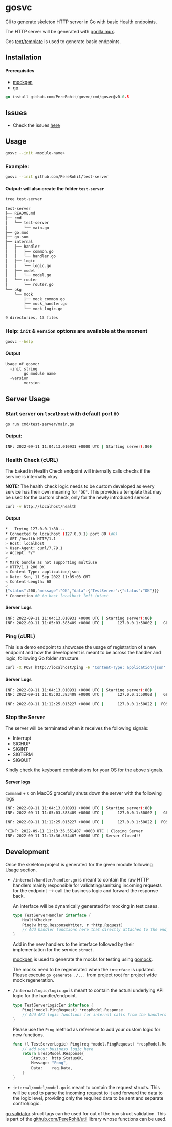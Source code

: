 # gosvc
Cli to generate skeleton HTTP server in Go with basic Health endpoints.

The HTTP server will be generated with [gorilla mux](https://github.com/gorilla/mux).

Gos [text/template](https://pkg.go.dev/text/template) is used to generate basic endpoints.

## Installation
#### Prerequisites
- [mockgen](https://github.com/golang/mock/tree/main/mockgen)
- [go](https://go.dev/dl/)
```go
go install github.com/PereRohit/gosvc/cmd/gosvc@v0.0.5
```

## Issues
- Check the issues [here](https://github.com/PereRohit/gosvc/issues)

## Usage
```bash
gosvc --init <module-name>
```

### Example: 
```bash
gosvc --init github.com/PereRohit/test-server
```
#### Output: will also create the folder `test-server`
```bash
tree test-server

test-server
├── README.md
├── cmd
│   └── test-server
│       └── main.go
├── go.mod
├── go.sum
├── internal
│   ├── handler
│   │   ├── common.go
│   │   └── handler.go
│   ├── logic
│   │   └── logic.go
│   ├── model
│   │   └── model.go
│   └── router
│       └── router.go
└── pkg
    └── mock
        ├── mock_common.go
        ├── mock_handler.go
        └── mock_logic.go

9 directories, 13 files
```

### Help: `init` & `version` options are available at the moment
```bash
gosvc --help
```
#### Output
```bash
Usage of gosvc:
  -init string
        go module name
  -version
        version
```

## Server Usage
### Start server on `localhost` with default port `80`
```bash
go run cmd/test-server/main.go
```
#### Output:
```bash
INF: 2022-09-11 11:04:13.010931 +0000 UTC | Starting server(:80)
```
### Health Check (cURL)
The baked in Health Check endpoint will internally calls checks if the service is internally okay.

**NOTE:** The health check logic needs to be custom developed as every service has their own meaning for `"OK"`. This provides a template that may be used for the custom check, only for the newly introduced service.
```bash
curl -v http://localhost/health
```
#### Output
```bash
*   Trying 127.0.0.1:80...
* Connected to localhost (127.0.0.1) port 80 (#0)
> GET /health HTTP/1.1
> Host: localhost
> User-Agent: curl/7.79.1
> Accept: */*
> 
* Mark bundle as not supporting multiuse
< HTTP/1.1 200 OK
< Content-Type: application/json
< Date: Sun, 11 Sep 2022 11:05:03 GMT
< Content-Length: 68
< 
{"status":200,"message":"OK","data":{"TestServer":{"status":"OK"}}}
* Connection #0 to host localhost left intact
```
#### Server Logs
```bash
INF: 2022-09-11 11:04:13.010931 +0000 UTC | Starting server(:80)
INF: 2022-09-11 11:05:03.383409 +0000 UTC |      127.0.0.1:50002 |   GET |              /health | 200 |  377.917µs | {"status":200,"message":"OK","data":{"TestServer":{"status":"OK"}}}
```

### Ping (cURL)
This is a demo endpoint to showcase the usage of registration of a new endpoint and how the development is meant to be  across the handler and logic, following Go folder structure.
```bash
curl -X POST http://localhost/ping -H 'Content-Type: application/json' -d '{ "data": "hello world from test" }'
```
#### Server Logs
```bash
INF: 2022-09-11 11:04:13.010931 +0000 UTC | Starting server(:80)
INF: 2022-09-11 11:05:03.383409 +0000 UTC |      127.0.0.1:50002 |   GET |              /health | 200 |  377.917µs | {"status":200,"message":"OK","data":{"TestServer":{"status":"OK"}}}

INF: 2022-09-11 11:12:25.013227 +0000 UTC |      127.0.0.1:50022 |  POST |                /ping | 200 |  980.375µs | {"status":200,"message":"Pong","data":"hello world from test"}
```

### Stop the Server
The server will be terminated when it receives the following signals:
- Interrupt
- SIGHUP
- SIGINT
- SIGTERM
- SIGQUIT

Kindly check the keyboard combinations for your OS for the above signals.

#### Server logs
`Command` + `C` on MacOS gracefully shuts down the server with the following logs
```bash
INF: 2022-09-11 11:04:13.010931 +0000 UTC | Starting server(:80)
INF: 2022-09-11 11:05:03.383409 +0000 UTC |      127.0.0.1:50002 |   GET |              /health | 200 |  377.917µs | {"status":200,"message":"OK","data":{"TestServer":{"status":"OK"}}}

INF: 2022-09-11 11:12:25.013227 +0000 UTC |      127.0.0.1:50022 |  POST |                /ping | 200 |  980.375µs | {"status":200,"message":"Pong","data":"hello world from test"}

^CINF: 2022-09-11 11:13:36.551407 +0000 UTC | Closing Server
INF: 2022-09-11 11:13:36.554467 +0000 UTC | Server Closed!!
```

## Development
Once the skeleton project is generated for the given module following [Usage](##usage) section.

- `/internal/handler/handler.go` is meant to contain the raw HTTP handlers mainly responsible for validating/sanitsing incoming requests for the endpoint --> call the business logic and forward the response back.

    An interface will be dynamically generated for mocking in test cases.
    ```go
    type TestServerHandler interface {
	    HealthChecker
	    Ping(w http.ResponseWriter, r *http.Request)
        // Add handler functions here that directly attaches to the endpoint
    }
    ```
    Add in the new handlers to the interface followed by their implementation for the service `struct`.

    [mockgen](https://github.com/golang/mock/tree/main/mockgen) is used to generate the mocks for testing using [gomock](https://github.com/golang/mock).

    The mocks need to be regenerated when the `interface` is updated.
    Please execute `go generate ./...` from project root for project wide mock regeneration.


- `/internal/logic/logic.go` is meant to contain the actual underlying API logic for the handler/endpoint.
    ```go
    type TestServerLogicIer interface {
        Ping(*model.PingRequest) *respModel.Response
        // Add API logic functions for internal calls from the handlers
    }
    ```
    Please use the `Ping` method as reference to add your custom logic for new functions.
    ```go
    func (l TestServerLogic) Ping(req *model.PingRequest) *respModel.Response {
        // add your business logic here
        return &respModel.Response{
            Status:  http.StatusOK,
            Message: "Pong",
            Data:    req.Data,
        }
    }
    ```

- `internal/model/model.go` is meant to contain the request structs. This will be used to parse the incoming request to it and forward the data to the logic level, providing only the required data to be sent and separate control/logic.

[go validator](https://github.com/go-playground/validator) struct tags can be used for out of the box struct validation.
This is part of the [github.com/PereRohit/util](https://github.com/PereRohit/util) library whose functions can be used.
